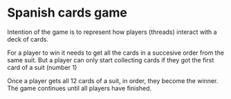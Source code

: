 # Spanish cards game

Intention of the game is to represent how players (threads) interact with a deck of cards.

For a player to win it needs to get all the cards in a succesive order from the same suit. 
But a player can only start collecting cards if they got the first card of a suit (number 1)

Once a player gets all 12 cards of a suit, in order, they become the winner. The game continues until all players have finished.

